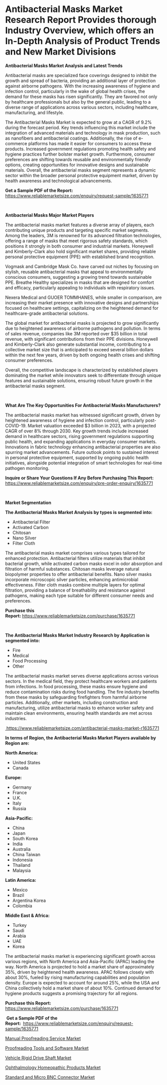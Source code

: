 <p><h1>Antibacterial Masks Market Research Report Provides thorough Industry Overview, which offers an In-Depth Analysis of Product Trends and New Market Divisions</h1></p><p><strong>Antibacterial Masks Market Analysis and Latest Trends</strong></p>
<p><p>Antibacterial masks are specialized face coverings designed to inhibit the growth and spread of bacteria, providing an additional layer of protection against airborne pathogens. With the increasing awareness of hygiene and infection control, particularly in the wake of global health crises, the demand for these masks has risen significantly. They are favored not only by healthcare professionals but also by the general public, leading to a diverse range of applications across various sectors, including healthcare, manufacturing, and lifestyle.</p><p>The Antibacterial Masks Market is expected to grow at a CAGR of 9.2% during the forecast period. Key trends influencing this market include the integration of advanced materials and technology in mask production, such as nanofibers and antibacterial coatings. Additionally, the rise of e-commerce platforms has made it easier for consumers to access these products. Increased government regulations promoting health safety and hygiene practices further bolster market growth. Furthermore, consumer preferences are shifting towards reusable and environmentally friendly options, creating opportunities for innovative designs and sustainable materials. Overall, the antibacterial masks segment represents a dynamic sector within the broader personal protective equipment market, driven by health awareness and technological advancements.</p></p>
<p><strong>Get a Sample PDF of the Report:&nbsp;</strong> <a href="https://www.reliablemarketsize.com/enquiry/request-sample/1635771?utm_campaign=1133&utm_medium=2&utm_source=Github&utm_content=ia&utm_term=07122024&utm_id=antibacterial-masks">https://www.reliablemarketsize.com/enquiry/request-sample/1635771</a></p>
<p>&nbsp;</p>
<p><strong>Antibacterial Masks Major Market Players</strong></p>
<p><p>The antibacterial masks market features a diverse array of players, each contributing unique products and targeting specific market segments. Among the leaders, 3M is renowned for its advanced filtration technologies, offering a range of masks that meet rigorous safety standards, which positions it strongly in both consumer and industrial markets. Honeywell and Kimberly-Clark also hold significant market shares, providing reliable personal protective equipment (PPE) with established brand recognition.</p><p>Vogmask and Cambridge Mask Co. have carved out niches by focusing on stylish, reusable antibacterial masks that appeal to environmentally conscious consumers, suggesting a growing trend towards sustainable PPE. Breathe Healthy specializes in masks that are designed for comfort and efficacy, particularly appealing to individuals with respiratory issues.</p><p>Nexera Medical and GUOER TOMMHANES, while smaller in comparison, are increasing their market presence with innovative designs and partnerships focused on healthcare settings, capitalizing on the heightened demand for healthcare-grade antibacterial solutions.</p><p>The global market for antibacterial masks is projected to grow significantly due to heightened awareness of airborne pathogens and pollution. In terms of sales revenue, companies like 3M reported over $35 billion in total revenue, with significant contributions from their PPE divisions. Honeywell and Kimberly-Clark also generate substantial income, contributing to a collective market size that is anticipated to exceed several billion dollars within the next few years, driven by both ongoing health crises and shifting consumer preferences.</p><p>Overall, the competitive landscape is characterized by established players dominating the market while innovators seek to differentiate through unique features and sustainable solutions, ensuring robust future growth in the antibacterial masks segment.</p></p>
<p>&nbsp;</p>
<p><strong>What Are The Key Opportunities For Antibacterial Masks Manufacturers?</strong></p>
<p><p>The antibacterial masks market has witnessed significant growth, driven by heightened awareness of hygiene and infection control, particularly post-COVID-19. Market valuation exceeded $3 billion in 2023, with a projected CAGR of over 8% through 2030. Key growth trends include increased demand in healthcare sectors, rising government regulations supporting public health, and expanding applications in everyday consumer markets. Innovations in fabric technology enhancing antibacterial properties are also spurring market advancements. Future outlook points to sustained interest in personal protective equipment, supported by ongoing public health initiatives, alongside potential integration of smart technologies for real-time pathogen monitoring.</p></p>
<p><strong>Inquire or Share Your Questions If Any Before Purchasing This Report:</strong> <a href="https://www.reliablemarketsize.com/enquiry/pre-order-enquiry/1635771?utm_campaign=1133&utm_medium=2&utm_source=Github&utm_content=ia&utm_term=07122024&utm_id=antibacterial-masks">https://www.reliablemarketsize.com/enquiry/pre-order-enquiry/1635771</a></p>
<p>&nbsp;</p>
<p><strong>Market Segmentation</strong></p>
<p><strong>The Antibacterial Masks Market Analysis by types is segmented into:</strong></p>
<p><ul><li>Antibacterial Filter</li><li>Activated Carbon</li><li>Chitosan</li><li>Nano Silver</li><li>Filter Cloth</li></ul></p>
<p><p>The antibacterial masks market comprises various types tailored for enhanced protection. Antibacterial filters utilize materials that inhibit bacterial growth, while activated carbon masks excel in odor absorption and filtration of harmful substances. Chitosan masks leverage natural biopolymer properties to offer antibacterial benefits. Nano silver masks incorporate microscopic silver particles, enhancing antimicrobial effectiveness. Filter cloth masks combine multiple layers for optimal filtration, providing a balance of breathability and resistance against pathogens, making each type suitable for different consumer needs and preferences.</p></p>
<p><strong>Purchase this Report:&nbsp;</strong><a href="https://www.reliablemarketsize.com/purchase/1635771?utm_campaign=1133&utm_medium=2&utm_source=Github&utm_content=ia&utm_term=07122024&utm_id=antibacterial-masks">https://www.reliablemarketsize.com/purchase/1635771</a></p>
<p>&nbsp;</p>
<p><strong>The Antibacterial Masks Market Industry Research by Application is segmented into:</strong></p>
<p><ul><li>Fire</li><li>Medical</li><li>Food Processing</li><li>Other</li></ul></p>
<p><p>The antibacterial masks market serves diverse applications across various sectors. In the medical field, they protect healthcare workers and patients from infections. In food processing, these masks ensure hygiene and reduce contamination risks during food handling. The fire industry benefits from these masks by safeguarding firefighters from harmful airborne particles. Additionally, other markets, including construction and manufacturing, utilize antibacterial masks to enhance worker safety and maintain clean environments, ensuring health standards are met across industries.</p></p>
<p><a href="https://www.reliablemarketsize.com/antibacterial-masks-market-r1635771?utm_campaign=1133&utm_medium=2&utm_source=Github&utm_content=ia&utm_term=07122024&utm_id=antibacterial-masks">&nbsp;https://www.reliablemarketsize.com/antibacterial-masks-market-r1635771</a></p>
<p><strong>In terms of Region, the Antibacterial Masks Market Players available by Region are:</strong></p>
<p>
    <p> <strong> North America: </strong>
        <ul>
            <li>United States</li>
            <li>Canada</li>
        </ul>
        </p> 
    <p> <strong> Europe: </strong>
        <ul>
            <li>Germany</li>
            <li>France</li>
            <li>U.K.</li>
            <li>Italy</li>
            <li>Russia</li>
        </ul>
        </p> 
    <p> <strong> Asia-Pacific: </strong>
        <ul>
            <li>China</li>
            <li>Japan</li>
            <li>South Korea</li>
            <li>India</li>
            <li>Australia</li>
            <li>China Taiwan</li>
            <li>Indonesia</li>
            <li>Thailand</li>
            <li>Malaysia</li>
        </ul>
        </p> 
    <p> <strong> Latin America: </strong>
        <ul>
            <li>Mexico</li>
            <li>Brazil</li>
            <li>Argentina Korea</li>
            <li>Colombia</li>
        </ul>
        </p> 
    <p> <strong> Middle East & Africa: </strong>
        <ul>
            <li>Turkey</li>
            <li>Saudi</li>
            <li>Arabia</li>
            <li>UAE</li>
            <li>Korea</li>
        </ul>
    </p>
    </p>
<p><p>The antibacterial masks market is experiencing significant growth across various regions, with North America and Asia-Pacific (APAC) leading the way. North America is projected to hold a market share of approximately 35%, driven by heightened health awareness. APAC follows closely with about 30%, fueled by rising manufacturing capabilities and population density. Europe is expected to account for around 25%, while the USA and China collectively hold a market share of about 10%. Continued demand for hygiene products suggests a promising trajectory for all regions.</p></p>
<p><strong>Purchase this Report: </strong><a href="https://www.reliablemarketsize.com/purchase/1635771?utm_campaign=1133&utm_medium=2&utm_source=Github&utm_content=ia&utm_term=07122024&utm_id=antibacterial-masks">https://www.reliablemarketsize.com/purchase/1635771</a></p>
<p>&nbsp;<strong>Get a Sample PDF of the Report:&nbsp;&nbsp;</strong><a href="https://www.reliablemarketsize.com/enquiry/request-sample/1635771?utm_campaign=1133&utm_medium=2&utm_source=Github&utm_content=ia&utm_term=07122024&utm_id=antibacterial-masks">https://www.reliablemarketsize.com/enquiry/request-sample/1635771</a></p>
<p><strong></strong></p>
<p><p><a href="https://www.linkedin.com/pulse/exploring-manual-proofreading-service-market-projected-qzr0e?utm_campaign=1133&utm_medium=2&utm_source=Github&utm_content=ia&utm_term=07122024&utm_id=antibacterial-masks">Manual Proofreading Service Market</a></p><p><a href="https://www.linkedin.com/pulse/market-analysis-indicates-proofreading-tools-software-size-a4bie?utm_campaign=1133&utm_medium=2&utm_source=Github&utm_content=ia&utm_term=07122024&utm_id=antibacterial-masks">Proofreading Tools and Software Market</a></p><p><a href="https://issuu.com/reportprime-2/docs/vehicle-rigid-drive-shaft-market-size-2030.pptx?utm_campaign=1133&utm_medium=2&utm_source=Github&utm_content=ia&utm_term=07122024&utm_id=antibacterial-masks">Vehicle Rigid Drive Shaft Market</a></p><p><a href="https://www.linkedin.com/pulse/sales-projections-analysis-ophthalmology-homeopathic-products-ip8ue?utm_campaign=1133&utm_medium=2&utm_source=Github&utm_content=ia&utm_term=07122024&utm_id=antibacterial-masks">Ophthalmology Homeopathic Products Market</a></p><p><a href="https://issuu.com/reportprime-2/docs/standard-and-micro-bnc-connector-market-size-2030.?utm_campaign=1133&utm_medium=2&utm_source=Github&utm_content=ia&utm_term=07122024&utm_id=antibacterial-masks">Standard and Micro BNC Connector Market</a></p></p>